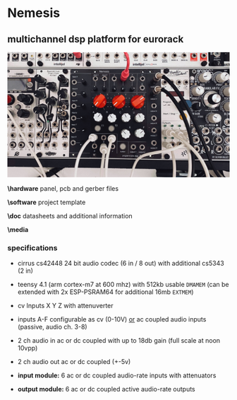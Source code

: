# Nemesis

## multichannel dsp platform for eurorack 

![Panel](media/nemesis-picture.jpeg)

**\hardware** panel, pcb and gerber files

**\software** project template

**\doc** datasheets and additional information

**\media** 

### specifications

- cirrus cs42448 24 bit audio codec (6 in / 8 out) with additional cs5343 (2 in) 
- teensy 4.1 (arm cortex-m7 at 600 mhz) with 512kb usable `DMAMEM` (can be extended with 2x ESP-PSRAM64 for additional 16mb `EXTMEM`)

- cv Inputs X Y Z with attenuverter
- inputs A-F configurable as cv (0-10V) <u>or</u> ac coupled audio inputs (passive, audio ch. 3-8)
- 2 ch audio in ac or dc coupled with up to 18db gain (full scale at noon 10vpp)
- 2 ch audio out ac or dc coupled (+-5v) 
- **input module:** 6 ac or dc coupled audio-rate inputs with attenuators
- **output module:** 6 ac or dc coupled active audio-rate outputs
